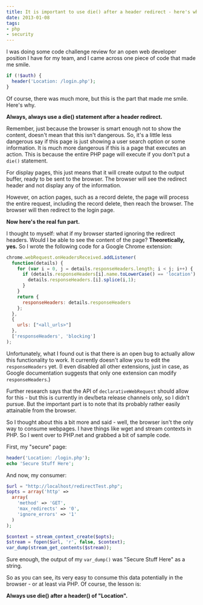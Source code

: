 ```yaml
---
title: It is important to use die() after a header redirect - here's why
date: 2013-01-08
tags:
- php
- security
---
```

I was doing some code challenge review for an open web developer position I have for my team, and I came across one piece of code that made me smile.

<!--more-->

```php
if (!$auth) {
  header('Location: /login.php');
}
```

Of course, there was much more, but this is the part that made me smile.  Here's why.

**Always, always use a die() statement after a header redirect.**

Remember, just because the browser is smart enough not to show the content, doesn't mean that this isn't dangerous.  So, it's a little less dangerous say if this page is just showing a user search option or some information.  It is much more dangerous if this is a page that executes an action.  This is because the entire PHP page will execute if you don't put a `die()` statement.

For display pages, this just means that it will create output to the output buffer, ready to be sent to the browser.  The browser will see the redirect header and not display any of the information.

However, on action pages, such as a record delete, the page will process the entire request, including the record delete, then reach the browser.  The browser will then redirect to the login page.

**Now here's the real fun part.**

I thought to myself: what if my browser started ignoring the redirect headers.  Would I be able to see the content of the page?  **Theoretically, yes.**  So I wrote the following code for a Google Chrome extension:

```javascript
chrome.webRequest.onHeadersReceived.addListener(
  function(details) {
    for (var i = 0, j = details.responseHeaders.length; i < j; i++) {
      if (details.responseHeaders[i].name.toLowerCase() == 'location') {
        details.responseHeaders.[i].splice(i,1);
      }
    }
    return {
      responseHeaders: details.responseHeaders
    };
  },
  {
    urls: ["<all_urls>"]
  },
  ['responseHeaders', 'blocking']
);
```

Unfortunately, what I found out is that there is an open bug to actually allow this functionality to work.  It currently doesn't allow you to edit the `responseHeaders` yet.  (I even disabled all other extensions, just in case, as Google documentation suggests that only one extension can modify `responseHeaders`.)  

Further research says that the API of `declarativeWebRequest` should allow for this - but this is currently in dev/beta release channels only, so I didn't pursue.  But the important part is to note that its probably rather easily attainable from the browser.

So I thought about this a bit more and said - well, the browser isn't the only way to consume webpages.  I have things like wget and stream contexts in PHP.  So I went over to PHP.net and grabbed a bit of sample code.  

First, my "secure" page:

```php
header('Location: /login.php');
echo 'Secure Stuff Here';
```

And now, my consumer:

```php
$url = "http://localhost/redirectTest.php";
$opts = array('http' =>
  array(
    'method' => 'GET',
    'max_redirects' => '0',
    'ignore_errors' => '1'
  )
);

$context = stream_context_create($opts);
$stream = fopen($url, 'r', false, $context);
var_dump(stream_get_contents($stream));
```

Sure enough, the output of my `var_dump()` was "Secure Stuff Here" as a string.

So as you can see, its very easy to consume this data potentially in the browser - or at least via PHP.  Of course, the lesson is:

**Always use die() after a header() of "Location".**
